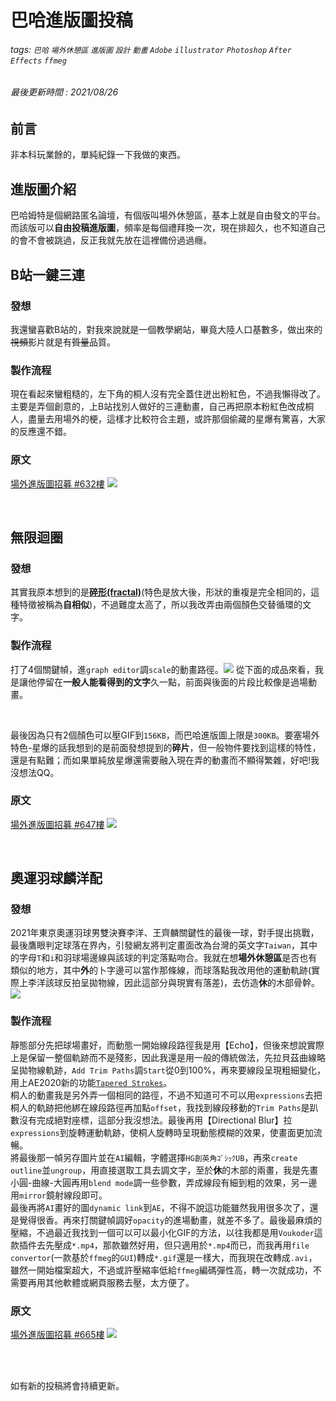 # 巴哈進版圖投稿
###### tags: `巴哈` `場外休憩區` `進版圖` `設計` `動畫` `Adobe` `illustrator` `Photoshop` `After Effects` `ffmeg`
###### 最後更新時間 : 2021/08/26


## 前言
非本科玩業餘的，單純紀錄一下我做的東西。

## 進版圖介紹
巴哈姆特是個網路匿名論壇，有個版叫場外休憩區，基本上就是自由發文的平台。而該版可以**自由投稿進版圖**，頻率是每個禮拜換一次，現在排超久，也不知道自己的會不會被跳過，反正我就先放在這裡備份過過癮。

## B站一鍵三連
### 發想
我還蠻喜歡B站的，對我來說就是一個教學網站，畢竟大陸人口基數多，做出來的~~視頻~~影片就是有~~質量~~品質。

### 製作流程
現在看起來蠻粗糙的，左下角的桐人沒有完全蓋住迸出粉紅色，不過我懶得改了。主要是弄個創意的，上B站找別人做好的三連動畫，自己再把原本粉紅色改成桐人，盡量去用場外的梗，這樣才比較符合主題，或許那個偷藏的星爆有驚喜，大家的反應還不錯。

### 原文
[場外進版圖招募 #632樓](https://forum.gamer.com.tw/Co.php?bsn=60076&sn=76013105)
![](https://i.imgur.com/9C2c3ri.gif)

<br>

## 無限迴圈
### 發想
其實我原本想到的是[**碎形(fractal)**](https://zh.wikipedia.org/wiki/%E5%88%86%E5%BD%A2)(特色是放大後，形狀的重複是完全相同的，這種特徵被稱為**自相似**)，不過難度太高了，所以我改弄由兩個顏色交替循環的文字。


### 製作流程
打了4個關鍵幀，進`graph editor`調`scale`的動畫路徑。![](https://i.imgur.com/LREh1iS.png)
從下面的成品來看，我是讓他停留在**一般人能看得到的文字**久一點，前面與後面的片段比較像是過場動畫。

<br>

最後因為只有2個顏色可以壓GIF到`156KB`，而巴哈進版圖上限是`300KB`。要塞場外特色-星爆的話我想到的是前面發想提到的**碎片**，但一般物件要找到這樣的特性，還是有點難；而如果單純放星爆還需要融入現在弄的動畫而不顯得繁雜，好吧!我沒想法QQ。

### 原文
[場外進版圖招募 #647樓](https://forum.gamer.com.tw/Co.php?bsn=60076&sn=76495438)
![](https://i.imgur.com/wAPbirX.gif)

<br>

## 奧運羽球麟洋配
### 發想
2021年東京奧運羽球男雙決賽李洋、王齊麟關鍵性的最後一球，對手提出挑戰，最後鷹眼判定球落在界內，引發網友將判定畫面改為台灣的英文字`Taiwan`，其中的字母`T`和`i`和羽球場邊線與該球的判定落點吻合。我就在想**場外休憩區**是否也有類似的地方，其中**外**的卜字邊可以當作那條線，而球落點我改用他的運動軌跡(實際上李洋該球反拍呈拋物線，因此這部分與現實有落差)，去仿造**休**的木部骨幹。
![](https://i.imgur.com/X5nRbjB.jpg)

### 製作流程
靜態部分先把球場畫好，而動態一開始線段路徑我是用【Echo】，但後來想說實際上是保留一整個軌跡而不是殘影，因此我還是用一般的傳統做法，先拉貝茲曲線略呈拋物線軌跡，`Add Trim Paths`調`Start`從0到100%，再來要線段呈現粗細變化，用上AE2020新的功能[`Tapered Strokes`](https://www.youtube.com/watch?v=J4KvOFP5MH8)。
<br>
桐人的動畫我是另外弄一個相同的路徑，不過不知道可不可以用`expressions`去把桐人的軌跡把他綁在線段路徑再加點`offset`，我找到線段移動的`Trim Paths`是趴數沒有完成絕對座標，這部分我沒想法。最後再用【Directional Blur】拉`expressions`到旋轉運動軌跡，使桐人旋轉時呈現動態模糊的效果，使畫面更加流暢。
<br>
將最後那一幀另存圖片並在`AI`編輯，字體選擇`HG創英角ｺﾞｼｯｸUB`，再來`create outline`並`ungroup`，用直接選取工具去調文字，至於**休**的木部的兩畫，我是先畫小圓-曲線-大圓再用`blend mode`調一些參數，弄成線段有細到粗的效果，另一邊用`mirror`鏡射線段即可。
<br>
最後再將`AI`畫好的圖`dynamic link`到`AE`，不得不說這功能雖然我用很多次了，還是覺得很香。再來打關鍵幀調好`opacity`的進場動畫，就差不多了。最後最麻煩的壓縮，不過最近我找到一個可以可以最小化GIF的方法，以往我都是用`Voukoder`這款插件去先壓成`*.mp4`，那款雖然好用，但只適用於`*.mp4`而已，而我再用`file convertor`(一款基於`ffmeg`的`GUI`)轉成`*.gif`還是一樣大，而我現在改轉成`.avi`，雖然一開始檔案超大，不過或許壓縮率低給`ffmeg`編碼彈性高，轉一次就成功，不需要再用其他軟體或網頁服務去壓，太方便了。


### 原文
[場外進版圖招募 #665樓](https://forum.gamer.com.tw/Co.php?bsn=60076&sn=76932751)
![](https://i.imgur.com/Co5dm6P.gif)


<br><br>


如有新的投稿將會持續更新。
